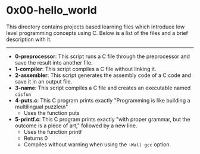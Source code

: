 # 0x00-hello_world
This directory contains projects based learning files which introduce low level programming concepts using C.
Below is a list of the files and a brief description with it.

---

- **0-preprocessor**: This script runs a C file through the preprocessor and save the result into another file.
- **1-compiler**: This script compiles a C file without linking it.
- **2-assembler**: This script generates the assembly code of a C code and save it in an output file.
- **3-name**: This script compiles a C file and creates an executable named `cisfun`
- **4-puts.c**: This C program prints exactly "Programming is like building a multilingual puzzle\n"
	- Uses the function puts
- **5-printf.c**: This C program prints exactly "with proper grammar, but the outcome is a piece of art," followed by a new line.
	- Uses the function printf
	- Returns 0
	- Compiles without warning when using the `-Wall gcc` option.


